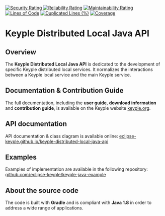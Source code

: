 [![Security Rating](https://sonarcloud.io/api/project_badges/measure?project=eclipse_keyple-distributed-local-java-api&metric=security_rating)](https://sonarcloud.io/summary/new_code?id=eclipse_keyple-distributed-local-java-api)
[![Reliability Rating](https://sonarcloud.io/api/project_badges/measure?project=eclipse_keyple-distributed-local-java-api&metric=reliability_rating)](https://sonarcloud.io/summary/new_code?id=eclipse_keyple-distributed-local-java-api)
[![Maintainability Rating](https://sonarcloud.io/api/project_badges/measure?project=eclipse_keyple-distributed-local-java-api&metric=sqale_rating)](https://sonarcloud.io/summary/new_code?id=eclipse_keyple-distributed-local-java-api)
[![Lines of Code](https://sonarcloud.io/api/project_badges/measure?project=eclipse_keyple-distributed-local-java-api&metric=ncloc)](https://sonarcloud.io/summary/new_code?id=eclipse_keyple-distributed-local-java-api)
[![Duplicated Lines (%)](https://sonarcloud.io/api/project_badges/measure?project=eclipse_keyple-distributed-local-java-api&metric=duplicated_lines_density)](https://sonarcloud.io/summary/new_code?id=eclipse_keyple-distributed-local-java-api)
[![Coverage](https://sonarcloud.io/api/project_badges/measure?project=eclipse_keyple-distributed-local-java-api&metric=coverage)](https://sonarcloud.io/summary/new_code?id=eclipse_keyple-distributed-local-java-api)

# Keyple Distributed Local Java API

## Overview

The **Keyple Distributed Local Java API** is dedicated to the development of specific Keyple distributed local services. It normalizes the interactions between a Keyple local service and the main Keyple service.

## Documentation & Contribution Guide

The full documentation, including the **user guide**, **download information** and **contribution guide**, is available on the Keyple website [keyple.org](https://keyple.org).

## API documentation

API documentation & class diagram is available online: [eclipse-keyple.github.io/keyple-distributed-local-java-api](https://eclipse-keyple.github.io/keyple-distributed-local-java-api)

## Examples

Examples of implementation are available in the following repository: [github.com/eclipse-keyple/keyple-java-example](https://github.com/eclipse-keyple/keyple-java-example)

## About the source code

The code is built with **Gradle** and is compliant with **Java 1.8** in order to address a wide range of applications.